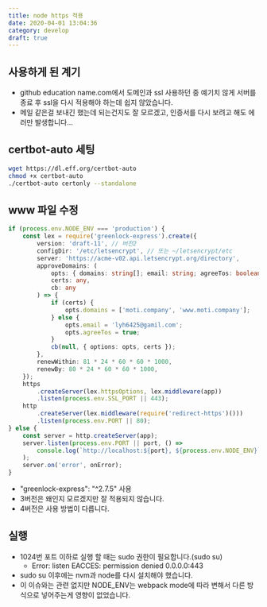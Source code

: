 ```yaml
---
title: node https 적용
date: 2020-04-01 13:04:36
category: develop
draft: true
---
```


## 사용하게 된 계기

- github education name.com에서 도메인과 ssl 사용하던 중 예기치 않게 서버를 종료 후 ssl을 다시 적용해야 하는데 쉽지 않았습니다.
- 메일 같은걸 보내긴 했는데 되는건지도 잘 모르겠고, 인증서를 다시 보려고 해도 에러만 발생합니다...

## certbot-auto 세팅

```bash
wget https://dl.eff.org/certbot-auto
chmod +x certbot-auto
./certbot-auto certonly --standalone
```

## www 파일 수정

```typescript
if (process.env.NODE_ENV === 'production') {
	const lex = require('greenlock-express').create({
		version: 'draft-11', // 버전2
		configDir: '/etc/letsencrypt', // 또는 ~/letsencrypt/etc
		server: 'https://acme-v02.api.letsencrypt.org/directory',
		approveDomains: (
			opts: { domains: string[]; email: string; agreeTos: boolean },
			certs: any,
			cb: any
		) => {
			if (certs) {
				opts.domains = ['moti.company', 'www.moti.company'];
			} else {
				opts.email = 'lyh6425@gamil.com';
				opts.agreeTos = true;
			}
			cb(null, { options: opts, certs });
		},
		renewWithin: 81 * 24 * 60 * 60 * 1000,
		renewBy: 80 * 24 * 60 * 60 * 1000,
	});
	https
		.createServer(lex.httpsOptions, lex.middleware(app))
		.listen(process.env.SSL_PORT || 443);
	http
		.createServer(lex.middleware(require('redirect-https')()))
		.listen(process.env.PORT || 80);
} else {
	const server = http.createServer(app);
	server.listen(process.env.PORT || port, () =>
		console.log(`http://localhost:${port}, ${process.env.NODE_ENV}`)
	);
	server.on('error', onError);
}
```

- "greenlock-express": "^2.7.5" 사용
- 3버전은 왜인지 모르겠지만 잘 적용되지 않습니다.
- 4버전은 사용 방법이 다릅니다.

## 실행

- 1024번 포트 이하로 실행 할 때는 sudo 권한이 필요합니다.(sudo su)
  - Error: listen EACCES: permission denied 0.0.0.0:443
- sudo su 이후에는 nvm과 node를 다시 설치해야 했습니다.
- 이 이슈와는 관련 없지만 NODE_ENV는 webpack mode에 따라 변해서 다른 방식으로 넣어주는게 영향이 없었습니다.
